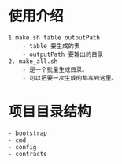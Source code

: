 # 使用介绍
    1 make.sh table outputPath
        - table 要生成的表
        - outputPath 要输出的目录
    2. make_all.sh 
        - 是一个批量生成目录。
        - 可以把要一次生成的都写到这里。 
        
# 项目目录结构
    - bootstrap
    - cmd
    - config
    - contracts
